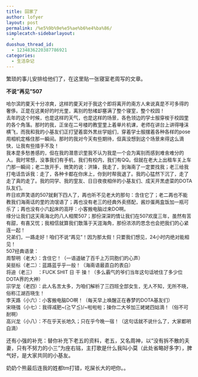 ```yaml
---
title: 回家了
author: lofyer
layout: post
permalink: /%e5%9b%9e%e5%ae%b6%e4%ba%86/
simplecatch-sidebarlayout:
  - 
duoshuo_thread_id:
  - 1234836220387786921
categories:
  - 生活杂记
---
```

繁琐的事儿安排给他们了，在这里贴一张寝室老周写的文章。

**不说“再见”507**

<span style="font-size: small;">哈尔滨的夏天十分凉爽，这样的夏天对于我这个即将离开的南方人来说真是不可多得的奢侈。正是在这美好的时光里，离别的愁绪却塞满了整个寝室，整个校园！<br /> 去年的这个时候，也是这样的天气，也是这样的场景，各色领边的学士服穿梭于校园里的各个角落。那时的我，正坐在二号楼的教室里上着单片机课，老师在讲台上讲得唾沫横飞，而我和我的小基友们正打望着窗外黑丝学姐们，穿着学士服摆着各种各样的pose用相机定格住那一瞬间。那时的我对今天有些期待，但真没想到这个场景来得这么滴快，让我有些措手不及！<br /> 我本是多愁善感的，但在我的潜意识里我不认为我是一个会为离别而感到难舍难分的人。我时常想，没事我们有手机，我们有校内，我们有QQ。但就在老大上出租车关上车门那一瞬间；老二放开手，微笑的说：洪锋，我走了，到海南了一定要找我；老三给我打电话告诉我：走了，各种卡都在你床上，你到时帮我退了。我的心猛然下沉了，走了走了真的走了。我的同学、我的室友、日日夜夜相伴的小基友们、成天开黑虐菜的DOTA队友们。<br /> 昨日欢声笑语的507就剩下四人了，再也听不见老大的那句：含住它了；老二再也不能教我们海南话的里的流氓语了；再也没有老三的经典外卖搭配，酱炒蛋两盒饭加一瓶可乐了；再也没有小六起床的高呼：小客搬电脑过来DO啊。<br /> 缘分让我们这天南海北的八人相聚507；那份深深的情让我们在507欢度三年，虽然有苦有甜，有喜又忧；我相信就算我们散落于天涯海角，那份浓浓的思念也会把我们的心紧连一起！<br /> 兄弟们，一路走好！咱们不说“再见”！因为那太假！只要我们想见，24小时内绝对能相见！<br /> 507经典语录：<br /> 周黎明（老大）：含住它！（一语道破了百千上万同胞们的心声）<br /> 吴挺标（老二）：蓝路蓝乎乎一般！（海南语最直白的表白）<br /> 将迪（老三）  ：FUCK SHIT 日 干 操！（多么霸气的爷们当年这句话唬住了多少位DOTA界的大神）<br /> 宗学龙（老四）：此人名言太多，为咱们解析了三四班全部女生，无人不知，无所不晓，俗称江湖百晓生！<br /> 李天路（小六）：小客搬电脑DO啊！（每天早上唤醒正在春梦的DOTA基友们）<br /> 宋晓强（小七）：我得减肥~(≧▽≦)/~啦啦啦；操你二大爷加三姥姥四姑滴！（俗不可耐啊）<br /> 高兴龙（小八）：不在乎天长地久；只在乎今晚一宿！（这句话就不说什么了，大家都明白滴）</span>

还有小强的补充：替你补充下老五的资料，老五，又名周神，以“没有拆不散的夫妻，只有不努力的小三”为座右铭，主打歌是什么我叫小莫（此处省略好多字），脾气好，是大家共同的小基友。

奶奶个熊最后连我的姓都tm打错，吃屎长大的吧你。。